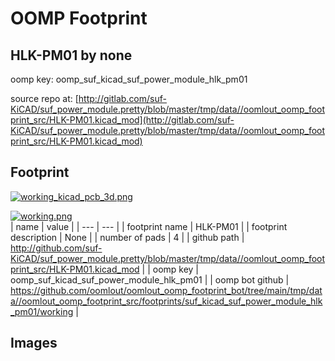 # OOMP Footprint  
## HLK-PM01  by none  
  
oomp key: oomp_suf_kicad_suf_power_module_hlk_pm01  
  
source repo at: [http://gitlab.com/suf-KiCAD/suf_power_module.pretty/blob/master/tmp/data//oomlout_oomp_footprint_src/HLK-PM01.kicad_mod](http://gitlab.com/suf-KiCAD/suf_power_module.pretty/blob/master/tmp/data//oomlout_oomp_footprint_src/HLK-PM01.kicad_mod)  
## Footprint  
  
[![working_kicad_pcb_3d.png](working_kicad_pcb_3d_600.png)](working_kicad_pcb_3d.png)  
  
[![working.png](working_600.png)](working.png)  
| name | value | 
| --- | --- | 
| footprint name | HLK-PM01 | 
| footprint description | None | 
| number of pads | 4 | 
| github path | http://github.com/suf-KiCAD/suf_power_module.pretty/blob/master/tmp/data//oomlout_oomp_footprint_src/HLK-PM01.kicad_mod | 
| oomp key | oomp_suf_kicad_suf_power_module_hlk_pm01 | 
| oomp bot github | https://github.com/oomlout/oomlout_oomp_footprint_bot/tree/main/tmp/data//oomlout_oomp_footprint_src/footprints/suf_kicad_suf_power_module_hlk_pm01/working | 
## Images  
